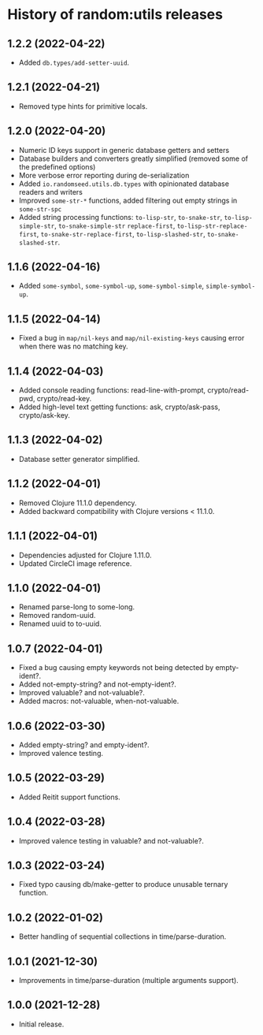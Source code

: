 # History of random:utils releases

## 1.2.2 (2022-04-22)

- Added `db.types/add-setter-uuid`.

## 1.2.1 (2022-04-21)

- Removed type hints for primitive locals.

## 1.2.0 (2022-04-20)

- Numeric ID keys support in generic database getters and setters
- Database builders and converters greatly simplified (removed some of the predefined options)
- More verbose error reporting during de-serialization
- Added `io.randomseed.utils.db.types` with opinionated database readers and writers
- Improved `some-str-*` functions, added filtering out empty strings in `some-str-spc`
- Added string processing functions:
  `to-lisp-str`, `to-snake-str`, `to-lisp-simple-str`, `to-snake-simple-str`
  `replace-first`, `to-lisp-str-replace-first`, `to-snake-str-replace-first`,
  `to-lisp-slashed-str`, `to-snake-slashed-str`.


## 1.1.6 (2022-04-16)

- Added `some-symbol`, `some-symbol-up`, `some-symbol-simple`, `simple-symbol-up`.

## 1.1.5 (2022-04-14)

- Fixed a bug in `map/nil-keys` and `map/nil-existing-keys` causing error when there was no matching key.

## 1.1.4 (2022-04-03)

- Added console reading functions: read-line-with-prompt, crypto/read-pwd, crypto/read-key.
- Added high-level text getting functions: ask, crypto/ask-pass, crypto/ask-key.

## 1.1.3 (2022-04-02)

- Database setter generator simplified.

## 1.1.2 (2022-04-01)

- Removed Clojure 11.1.0 dependency.
- Added backward compatibility with Clojure versions < 11.1.0.

## 1.1.1 (2022-04-01)

- Dependencies adjusted for Clojure 1.11.0.
- Updated CircleCI image reference.

## 1.1.0 (2022-04-01)

- Renamed parse-long to some-long.
- Removed random-uuid.
- Renamed uuid to to-uuid.

## 1.0.7 (2022-04-01)

- Fixed a bug causing empty keywords not being detected by empty-ident?.
- Added not-empty-string? and not-empty-ident?.
- Improved valuable? and not-valuable?.
- Added macros: not-valuable, when-not-valuable.

## 1.0.6 (2022-03-30)

- Added empty-string? and empty-ident?.
- Improved valence testing.

## 1.0.5 (2022-03-29)

- Added Reitit support functions.

## 1.0.4 (2022-03-28)

- Improved valence testing in valuable? and not-valuable?.

## 1.0.3 (2022-03-24)

- Fixed typo causing db/make-getter to produce unusable ternary function.

## 1.0.2 (2022-01-02)

- Better handling of sequential collections in time/parse-duration.

## 1.0.1 (2021-12-30)

- Improvements in time/parse-duration (multiple arguments support).

## 1.0.0 (2021-12-28)

- Initial release.
